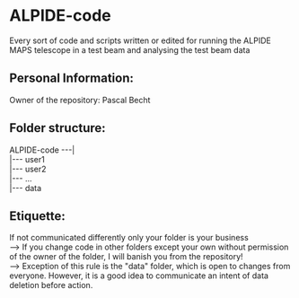 # ALPIDE-code
Every sort of code and scripts written or edited for running the ALPIDE MAPS telescope in a test beam and analysing the test beam data   

## Personal Information:
Owner of the repository: Pascal Becht   

## Folder structure: 
ALPIDE-code ---|   
               |--- user1   
               |--- user2   
               |--- ...   
               |--- data   

## Etiquette:
If not communicated differently only your folder is your business   
--> If you change code in other folders except your own without permission of the owner of the folder, I will banish you from the repository!   
--> Exception of this rule is the "data" folder, which is open to changes from everyone. However, it is a good idea to communicate an intent of data deletion before action.   
